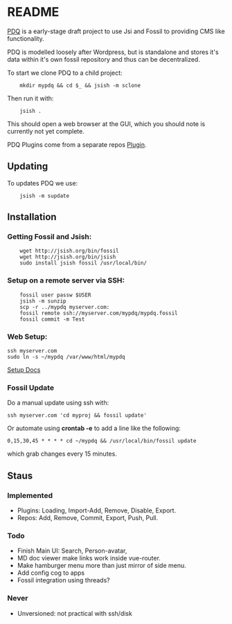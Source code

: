 # README

[PDQ](https://jsish.org/fossil/pdq) 
is a early-stage draft project to use Jsi and Fossil to providing CMS like functionality.

PDQ is modelled loosely after Wordpress, but is standalone and stores it's data
within it's own fossil repository and thus can be decentralized.

To start we clone PDQ to a child project:
```
    mkdir mypdq && cd $_ && jsish -m sclone
```

Then run it with:

```
    jsish .
```
This should open a web browser at the GUI, which you should note is currently not yet complete.

PDQ Plugins come from a separate repos [Plugin](https://jsish.org/fossil/pdq-plugins).

## Updating

To updates PDQ we use:
```
    jsish -m supdate
```

## Installation

### Getting Fossil and Jsish:
```
    wget http://jsish.org/bin/fossil
    wget http://jsish.org/bin/jsish
    sudo install jsish fossil /usr/local/bin/
```


### Setup on a remote server via SSH:
```
    fossil user passw $USER
    jsish -m sunzip
    scp -r ../mypdq myserver.com:
    fossil remote ssh://myserver.com/mypdq/mypdq.fossil
    fossil commit -m Test
```

### Web Setup:
```
ssh myserver.com
sudo ln -s ~/mypdq /var/www/html/mypdq
```
[Setup Docs](./md/Setup.md)


### Fossil Update

Do a manual update using ssh with:
```
ssh myserver.com 'cd myproj && fossil update'
```

Or automate using **crontab -e** to add a line like the following:
```
0,15,30,45 * * * * cd ~/mypdq && /usr/local/bin/fossil update
```
which grab changes every 15 minutes.

## Staus

### Implemented

- Plugins: Loading, Import-Add, Remove, Disable, Export.
- Repos: Add, Remove, Commit, Export, Push, Pull.

### Todo
- Finish Main UI: Search, Person-avatar, 
- MD doc viewer make links work inside vue-router.
- Make hamburger menu more than just mirror of side menu.
- Add config cog to apps
- Fossil integration using threads?

### Never
- Unversioned: not practical with ssh/disk 



